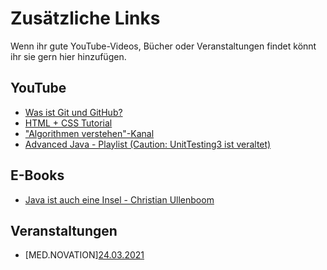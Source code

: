 # Zusätzliche Links

Wenn ihr gute YouTube-Videos, Bücher oder Veranstaltungen findet könnt ihr sie gern hier hinzufügen.



## YouTube

- [Was ist Git und GitHub?](https://www.youtube.com/watch?v=3ZlpJHZBbi8)
- [HTML + CSS Tutorial](https://www.youtube.com/watch?v=QA0XpGhiz5w) 
- ["Algorithmen verstehen"-Kanal](https://www.youtube.com/channel/UCswWBF6ZkGnLG3sLRR65xRw)
- [Advanced Java - Playlist (Caution: UnitTesting3 ist veraltet)](https://www.youtube.com/playlist?list=PLNmsVeXQZj7oirQMpjPjrmNx4vcVIGIGY)



## E-Books

- [Java ist auch eine Insel - Christian Ullenboom](https://openbook.rheinwerk-verlag.de/javainsel9/)

## Veranstaltungen

- [MED.NOVATION][24.03.2021](https://mednovation.digital/)

